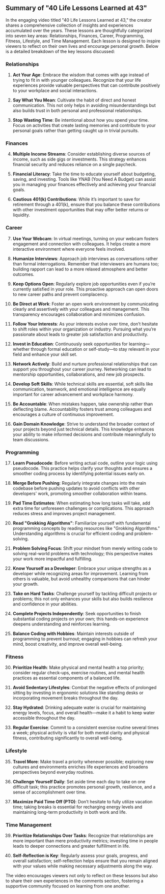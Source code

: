 ## Summary of "40 Life Lessons Learned at 43"

In the engaging video titled "40 Life Lessons Learned at 43," the creator shares a comprehensive collection of insights and experiences accumulated over the years. These lessons are thoughtfully categorized into seven key areas: Relationships, Finances, Career, Programming, Fitness, Lifestyle, and Time Management. Each lesson is designed to inspire viewers to reflect on their own lives and encourage personal growth. Below is a detailed breakdown of the key lessons discussed:

### Relationships
1. **Act Your Age**: Embrace the wisdom that comes with age instead of trying to fit in with younger colleagues. Recognize that your life experiences provide valuable perspectives that can contribute positively to your workplace and social interactions.
   
2. **Say What You Mean**: Cultivate the habit of direct and honest communication. This not only helps in avoiding misunderstandings but also builds trust in both personal and professional relationships.

3. **Stop Wasting Time**: Be intentional about how you spend your time. Focus on activities that create lasting memories and contribute to your personal goals rather than getting caught up in trivial pursuits.

### Finances
4. **Multiple Income Streams**: Consider establishing diverse sources of income, such as side gigs or investments. This strategy enhances financial security and reduces reliance on a single paycheck.

5. **Financial Literacy**: Take the time to educate yourself about budgeting, saving, and investing. Tools like YNAB (You Need A Budget) can assist you in managing your finances effectively and achieving your financial goals.

6. **Cautious 401(k) Contributions**: While it’s important to save for retirement through a 401(k), ensure that you balance these contributions with other investment opportunities that may offer better returns or liquidity.

### Career
7. **Use Your Webcam**: In virtual meetings, turning on your webcam fosters engagement and connection with colleagues. It helps create a more interactive environment where everyone feels involved.

8. **Humanize Interviews**: Approach job interviews as conversations rather than formal interrogations. Remember that interviewers are humans too; building rapport can lead to a more relaxed atmosphere and better outcomes.

9. **Keep Options Open**: Regularly explore job opportunities even if you’re currently satisfied in your role. This proactive approach can open doors to new career paths and prevent complacency.

10. **Be Direct at Work**: Foster an open work environment by communicating clearly and assertively with your colleagues and management. This transparency encourages collaboration and minimizes confusion.

11. **Follow Your Interests**: As your interests evolve over time, don’t hesitate to shift roles within your organization or industry. Pursuing what you’re passionate about leads to greater job satisfaction and productivity.

12. **Invest in Education**: Continuously seek opportunities for learning—whether through formal education or self-study—to stay relevant in your field and enhance your skill set.

13. **Network Actively**: Build and nurture professional relationships that can support you throughout your career journey. Networking can lead to mentorship opportunities, collaborations, and new job prospects.

14. **Develop Soft Skills**: While technical skills are essential, soft skills like communication, teamwork, and emotional intelligence are equally important for career advancement and workplace harmony.

15. **Be Accountable**: When mistakes happen, take ownership rather than deflecting blame. Accountability fosters trust among colleagues and encourages a culture of continuous improvement.

16. **Gain Domain Knowledge**: Strive to understand the broader context of your projects beyond just technical details. This knowledge enhances your ability to make informed decisions and contribute meaningfully to team discussions.

### Programming
17. **Learn Pseudocode**: Before writing actual code, outline your logic using pseudocode. This practice helps clarify your thoughts and ensures a smoother coding process by identifying potential issues early on.

18. **Merge Before Pushing**: Regularly integrate changes into the main codebase before pushing updates to avoid conflicts with other developers' work, promoting smoother collaboration within teams.

19. **Pad Time Estimates**: When estimating how long tasks will take, add extra time for unforeseen challenges or complications. This approach reduces stress and improves project management.

20. **Read "Grokking Algorithms"**: Familiarize yourself with fundamental programming concepts by reading resources like "Grokking Algorithms." Understanding algorithms is crucial for efficient coding and problem-solving.

21. **Problem Solving Focus**: Shift your mindset from merely writing code to solving real-world problems with technology; this perspective makes your work more impactful and fulfilling.

22. **Know Yourself as a Developer**: Embrace your unique strengths as a developer while recognizing areas for improvement. Learning from others is valuable, but avoid unhealthy comparisons that can hinder your growth.

23. **Take on Hard Tasks**: Challenge yourself by tackling difficult projects or problems; this not only enhances your skills but also builds resilience and confidence in your abilities.

24. **Complete Projects Independently**: Seek opportunities to finish substantial coding projects on your own; this hands-on experience deepens understanding and reinforces learning.

25. **Balance Coding with Hobbies**: Maintain interests outside of programming to prevent burnout; engaging in hobbies can refresh your mind, boost creativity, and improve overall well-being.

### Fitness
30. **Prioritize Health**: Make physical and mental health a top priority; consider regular check-ups, exercise routines, and mental health practices as essential components of a balanced life.

31. **Avoid Sedentary Lifestyles**: Combat the negative effects of prolonged sitting by investing in ergonomic solutions like standing desks or incorporating movement breaks throughout the day.

32. **Stay Hydrated**: Drinking adequate water is crucial for maintaining energy levels, focus, and overall health—make it a habit to keep water accessible throughout the day.

33. **Regular Exercise**: Commit to a consistent exercise routine several times a week; physical activity is vital for both mental clarity and physical fitness, contributing significantly to overall well-being.

### Lifestyle
35. **Travel More**: Make travel a priority whenever possible; exploring new cultures and environments enriches life experiences and broadens perspectives beyond everyday routines.

36. **Challenge Yourself Daily**: Set aside time each day to take on one difficult task; this practice promotes personal growth, resilience, and a sense of accomplishment over time.

37. **Maximize Paid Time Off (PTO)**: Don’t hesitate to fully utilize vacation time; taking breaks is essential for recharging energy levels and maintaining long-term productivity in both work and life.

### Time Management
39. **Prioritize Relationships Over Tasks**: Recognize that relationships are more important than mere productivity metrics; investing time in people leads to deeper connections and greater fulfillment in life.

40. **Self-Reflection is Key**: Regularly assess your goals, progress, and overall satisfaction; self-reflection helps ensure that you remain aligned with your values while making necessary adjustments along the way.

The video encourages viewers not only to reflect on these lessons but also to share their own experiences in the comments section, fostering a supportive community focused on learning from one another.
